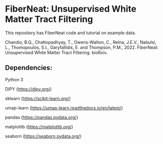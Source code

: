 # FiberNeat: Unsupervised White Matter Tract Filtering

This repository has FiberNeat code and tutorial on example data.

Chandio, B.Q., Chattopadhyay, T., Owens-Walton, C., Reina, J.E.V., Nabulsi, L., Thomopoulos, S.I., Garyfallidis, E. and Thompson, P.M., 2022. FiberNeat: Unsupervised White Matter Tract Filtering. bioRxiv.

## Dependencies:

Python 3

DIPY (https://dipy.org/)

sklearn (https://scikit-learn.org/)

umap-learn (https://umap-learn.readthedocs.io/en/latest/)

pandas (https://pandas.pydata.org/)

matplotlib (https://matplotlib.org/)

seaborn (https://seaborn.pydata.org/)


